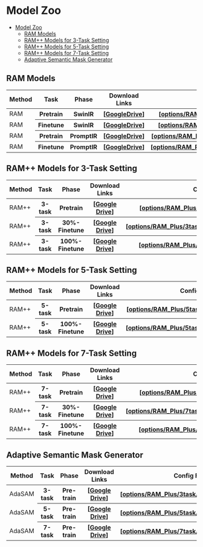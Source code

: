 # Model Zoo

- [Model Zoo](#model-zoo)
  - [RAM Models](#ram-models)
  - [RAM++ Models for 3-Task Setting](#ram-models-for-3-task-setting)
  - [RAM++ Models for 5-Task Setting](#ram-models-for-5-task-setting)
  - [RAM++ Models for 7-Task Setting](#ram-models-for-7-task-setting)
  - [Adaptive Semantic Mask Generator](#adaptive-semantic-mask-generator)


## RAM Models
<table>
<thead>
  <tr>
    <th> Method </th>
    <th> Task </th>
    <th> Phase </th>
    <th> Download Links </th>
    <th> Config File </th>
  </tr>
</thead>
<tbody>
  <tr>
    <td>RAM </td>
    <th> Pretrain </th>
    <th> SwinIR </th>
    <th> [<a href="https://drive.google.com/file/d/1MsFZe50V5o-ASVBeCY92F1POfJtbLH_D/view?usp=drive_link">GoogleDrive</a>] </th>
    <th> [<a href="options/RAM_SwinIR/ram_swinir_pretrain.yaml">options/RAM_SwinIR/ram_swinir_pretrain.yaml</a>] </th>
  </tr>
   <tr>
    <td>RAM </td>
    <th> Finetune </th>
    <th> SwinIR </th>
    <th> [<a href="https://drive.google.com/file/d/1IHQ9Yw2ajY8oYTKfZkdOgnSk0iexKNj5/view?usp=drive_link">GoogleDrive</a>] </th>
    <th> [<a href="options/RAM_SwinIR/ram_swinir_finetune.yaml">options/RAM_SwinIR/ram_swinir_finetune.yaml</a>] </th>
  </tr>
    <tr>
    <td>RAM </td>
    <th> Pretrain </th>
    <th> PromptIR </th>
    <th> [<a href="https://drive.google.com/file/d/191nk9er4v00Z1RuW6hRGSKb4LlEF0O8a/view?usp=drive_link">GoogleDrive</a>] </th>
    <th> [<a href="options/RAM_PromptIR/ram_promptir_pretrain.yaml">options/RAM_PromptIR/ram_promptir_pretrain.yaml</a>] </th>
  </tr>
    <tr>
    <td>RAM </td>
    <th> Finetune </th>
    <th> PromptIR </th>
    <th> [<a href="https://drive.google.com/file/d/1cqQoUxMNNVFcsR6lKHdZb-2Se80APlcQ/view?usp=drive_link">GoogleDrive</a>] </th>
    <th> [<a href="options/RAM_PromptIR/ram_promptir_finetune.yaml">options/RAM_PromptIR/ram_promptir_finetune.yaml</a>] </th>
  </tr>
</tbody>
</table>

## RAM++ Models for 3-Task Setting
<table>
<thead>
  <tr>
    <th> Method </th>
    <th> Task </th>
    <th> Phase </th>
    <th> Download Links </th>
    <th> Config File </th>
  </tr>
</thead>
<tbody>
 <tr>
    <td>RAM++ </td>
     <th> 3-task </th>
    <th> Pretrain </th>
    <th> [<a href="https://drive.google.com/file/d/1p2yzNnh-zs_anaAyIAqMBIVC3WW7tJLK/view?usp=drive_link">Google Drive</a>] </th>
    <th> [<a href="options/RAM_Plus/3task/3task_pretrain.yaml">options/RAM_Plus/3task/3task_pretrain.yaml</a>] </th>
  </tr>
   <tr>
    <td>RAM++ </td>
     <th> 3-task  </th>
    <th> 30%-Finetune </th>
    <th> [<a href="https://drive.google.com/file/d/1wXpQI6UOZkDnq_IZ_LvMnRh8NvBmLA-R/view?usp=drive_link">Google Drive</a>] </th>
    <th> [<a href="options/RAM_Plus/3task/3task_ratio0.3_finetune.yaml">options/RAM_Plus/3task/3task_ratio0.3_finetune.yaml</a>] </th>
  </tr>
   <tr>
    <td>RAM++ </td>
     <th> 3-task  </th>
    <th> 100%-Finetune </th>
    <th> [<a href="https://drive.google.com/file/d/1vBb-8R00NMYLx0UnXooXc9HAqlmCiMQa/view?usp=drive_link">Google Drive</a>] </th>
    <th> [<a href="options/RAM_Plus/3task/3task_finetune.yaml">options/RAM_Plus/3task/3task_finetune.yaml</a>] </th>
  </tr>
</tbody>
</table>


## RAM++ Models for 5-Task Setting
<table>
<thead>
  <tr>
    <th> Method </th>
    <th> Task </th>
    <th> Phase </th>
    <th> Download Links </th>
    <th> Config File </th>
  </tr>
</thead>
<tbody>
<tr>
    <td>RAM++ </td>
     <th> 5-task  </th>
    <th> Pretrain </th>
    <th> [<a href="https://drive.google.com/file/d/1Px7V0JbOfXDxb7GYNe6JF0hFjfCeXdOZ/view?usp=drive_link">Google Drive</a>] </th>
    <th> [<a href="options/RAM_Plus/5task/5task_pretrain.yaml">options/RAM_Plus/5task/5task_pretrain.yaml</a>] </th>
  </tr>
  </tr>
    <tr>
    <td>RAM++ </td>
     <th> 5-task  </th>
    <th> 100%-Finetune </th>
    <th> [<a href="https://drive.google.com/file/d/1iYSQ3MRNFT8loLlAT237d3b6C_nPofsF/view?usp=drive_link">Google Drive</a>] </th>
    <th> [<a href="options/RAM_Plus/5task/5task_finetune.yaml">options/RAM_Plus/5task/5task_finetune.yaml</a>] </th>
  </tr>
</tbody>
</table>

## RAM++ Models for 7-Task Setting
<table>
    <thead>
    <tr>
        <th> Method </th>
        <th> Task </th>
        <th> Phase </th>
        <th> Download Links </th>
        <th> Config File </th>
    </tr>
    </thead>
<tbody>
 <tr>
    <td>RAM++ </td>
     <th> 7-task  </th>
    <th> Pretrain </th>
    <th> [<a href="https://drive.google.com/file/d/1RLRlvDPM3Iv1KbKgWxXWfDZ5hKKoWhM6/view?usp=drive_link">Google Drive</a>] </th>
    <th> [<a href="options/RAM_Plus/7task/7task_pretrain.yaml">options/RAM_Plus/7task/7task_pretrain.yaml</a>] </th>
  </tr>
    <tr>
    <td>RAM++ </td>
     <th> 7-task  </th>
    <th> 30%-Finetune </th>
    <th> [<a href="https://drive.google.com/file/d/1AbycSzmob7ZLVgLyUELRSBGvzOeRi0en/view?usp=drive_link">Google Drive</a>] </th>
    <th> [<a href="options/RAM_Plus/7task/7task_ratio0.3_finetune.yaml">options/RAM_Plus/7task/7task_ratio0.3_finetune.yaml</a>] </th>
  </tr>
    <tr>
    <td>RAM++ </td>
     <th> 7-task  </th>
    <th> 100%-Finetune </th>
    <th> [<a href="https://drive.google.com/file/d/1Pa-Dqy-fuKXo52ClSUfZoUtALqtWstPJ/view?usp=drive_link">Google Drive</a>] </th>
    <th> [<a href="options/RAM_Plus/7task/7task_finetune.yaml">options/RAM_Plus/7task/7task_finetune.yaml</a>] </th>
  </tr>
</tbody>
</table>

## Adaptive Semantic Mask Generator
<table>
<thead>
  <tr>
    <th> Method </th>
    <th> Task </th>
    <th> Phase </th>
    <th> Download Links </th>
    <th> Config File </th>
  </tr>
</thead>
<tbody>
    <tr>
    <td>AdaSAM </td>
     <th> 3-task  </th>
    <th> Pre-train </th>
    <th> [<a href="https://drive.google.com/file/d/1kV3zEOZk8QWdFUFYaEyRLESuq0oszoak/view?usp=drive_link">Google Drive</a>] </th>
    <th> [<a href="options/RAM_Plus/3task/3task_pretrain.yaml">options/RAM_Plus/3task/3task_pretrain.yaml</a>] </th>
  </tr>
    <tr>
    <td>AdaSAM </td>
     <th> 5-task  </th>
    <th> Pre-train </th>
    <th> [<a href="https://drive.google.com/file/d/1qroip9SsQ-cxSNqhpHXGvBHsxvrQLpH5/view?usp=drive_link">Google Drive</a>] </th>
    <th> [<a href="options/RAM_Plus/5task/5task_pretrain.yaml">options/RAM_Plus/5task/5task_pretrain.yaml</a>] </th>
  </tr>
    <tr>
    <td>AdaSAM </td>
     <th> 7-task  </th>
    <th> Pre-train </th>
    <th> [<a href="https://drive.google.com/file/d/1dk860SFNx1dDMbaEwplO1kiIexxHBomy/view?usp=drive_link">Google Drive</a>] </th>
    <th> [<a href="options/RAM_Plus/7task/7task_pretrain.yaml">options/RAM_Plus/7task/7task_pretrain.yaml</a>] </th>
  </tr>
</tbody>
</table>
